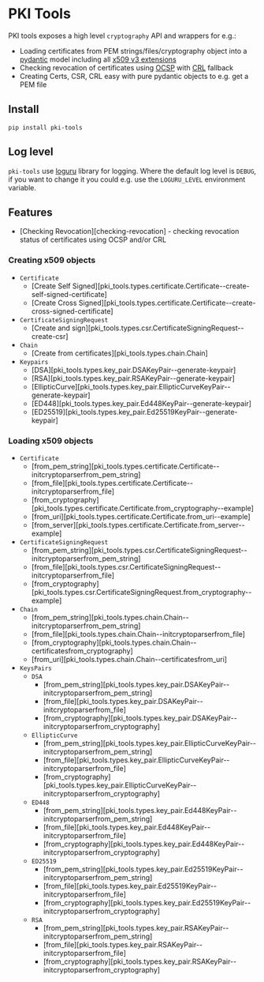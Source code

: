 # PKI Tools

PKI tools exposes a high level `cryptography` API and wrappers for e.g.:

* Loading certificates from PEM strings/files/cryptography object into
  a [pydantic][pydantic-docs] model including all
  [x509 v3 extensions][ext-draft]
* Checking revocation of certificates using [OCSP][ocsp-draft] with
  [CRL][crl-draft] fallback
* Creating Certs, CSR, CRL easy with pure pydantic objects to e.g. get a
  PEM file

## Install

`pip install pki-tools`

## Log level

`pki-tools` use [loguru] library for logging. Where the default log level
is `DEBUG`, if you want to change it you could e.g. use the `LOGURU_LEVEL`
environment variable.

## Features

* [Checking Revocation][checking-revocation] - checking
  revocation status of certificates using OCSP and/or CRL

### Creating x509 objects

* `Certificate`
    * [Create Self Signed][pki_tools.types.certificate.Certificate--create-self-signed-certificate]
    * [Create Cross Signed][pki_tools.types.certificate.Certificate--create-cross-signed-certificate]
* `CertificateSigningRequest`
    * [Create and sign][pki_tools.types.csr.CertificateSigningRequest--create-csr]
* `Chain`
    * [Create from certificates][pki_tools.types.chain.Chain]
* `Keypairs`
    * [DSA][pki_tools.types.key_pair.DSAKeyPair--generate-keypair]
    * [RSA][pki_tools.types.key_pair.RSAKeyPair--generate-keypair]
    * [EllipticCurve][pki_tools.types.key_pair.EllipticCurveKeyPair--generate-keypair]
    * [ED448][pki_tools.types.key_pair.Ed448KeyPair--generate-keypair]
    * [ED25519][pki_tools.types.key_pair.Ed25519KeyPair--generate-keypair]

### Loading x509 objects

* `Certificate`
    * [from_pem_string][pki_tools.types.certificate.Certificate--initcryptoparserfrom_pem_string]
    * [from_file][pki_tools.types.certificate.Certificate--initcryptoparserfrom_file]
    * [from_cryptography][pki_tools.types.certificate.Certificate.from_cryptography--example]
    * [from_uri][pki_tools.types.certificate.Certificate.from_uri--example]
    * [from_server][pki_tools.types.certificate.Certificate.from_server--example]
* `CertificateSigningRequest`
    * [from_pem_string][pki_tools.types.csr.CertificateSigningRequest--initcryptoparserfrom_pem_string]
    * [from_file][pki_tools.types.csr.CertificateSigningRequest--initcryptoparserfrom_file]
    * [from_cryptography][pki_tools.types.csr.CertificateSigningRequest.from_cryptography--example]
* `Chain`
    * [from_pem_string][pki_tools.types.chain.Chain--initcryptoparserfrom_pem_string]
    * [from_file][pki_tools.types.chain.Chain--initcryptoparserfrom_file]
    * [from_cryptography][pki_tools.types.chain.Chain--certificatesfrom_cryptography]
    * [from_uri][pki_tools.types.chain.Chain--certificatesfrom_uri]
* `KeysPairs`
    * `DSA`
        * [from_pem_string][pki_tools.types.key_pair.DSAKeyPair--initcryptoparserfrom_pem_string] 
        * [from_file][pki_tools.types.key_pair.DSAKeyPair--initcryptoparserfrom_file]
        * [from_cryptography][pki_tools.types.key_pair.DSAKeyPair--initcryptoparserfrom_cryptography]
    * `EllipticCurve`
        * [from_pem_string][pki_tools.types.key_pair.EllipticCurveKeyPair--initcryptoparserfrom_pem_string] 
        * [from_file][pki_tools.types.key_pair.EllipticCurveKeyPair--initcryptoparserfrom_file]
        * [from_cryptography][pki_tools.types.key_pair.EllipticCurveKeyPair--initcryptoparserfrom_cryptography] 
    * `ED448`
        * [from_pem_string][pki_tools.types.key_pair.Ed448KeyPair--initcryptoparserfrom_pem_string] 
        * [from_file][pki_tools.types.key_pair.Ed448KeyPair--initcryptoparserfrom_file]
        * [from_cryptography][pki_tools.types.key_pair.Ed448KeyPair--initcryptoparserfrom_cryptography]
    * `ED25519`
        * [from_pem_string][pki_tools.types.key_pair.Ed25519KeyPair--initcryptoparserfrom_pem_string] 
        * [from_file][pki_tools.types.key_pair.Ed25519KeyPair--initcryptoparserfrom_file]
        * [from_cryptography][pki_tools.types.key_pair.Ed25519KeyPair--initcryptoparserfrom_cryptography]
    * `RSA`
        * [from_pem_string][pki_tools.types.key_pair.RSAKeyPair--initcryptoparserfrom_pem_string] 
        * [from_file][pki_tools.types.key_pair.RSAKeyPair--initcryptoparserfrom_file]
        * [from_cryptography][pki_tools.types.key_pair.RSAKeyPair--initcryptoparserfrom_cryptography]



[pydantic-docs]: https://docs.pydantic.dev/latest/

[ocsp-draft]: https://datatracker.ietf.org/doc/html/rfc5280.html#section-4.2.2.1

[crl-draft]: https://datatracker.ietf.org/doc/html/rfc5280.html#section-4.2.1.13

[ext-draft]: https://datatracker.ietf.org/doc/html/rfc5280.html#section-4.2

[loguru]: https://github.com/Delgan/loguru